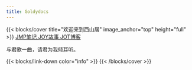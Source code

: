 ```yaml
---
title: Goldydocs
---
```


{{< blocks/cover title="欢迎来到西山居" image_anchor="top" height="full" >}}
<a class="btn btn-lg btn-primary me-3 mb-4" href="/docs/">
  JMP笔记 <i class="fas fa-arrow-alt-circle-right ms-2"></i>
</a>
<a class="btn btn-lg btn-secondary me-3 mb-4" href="/community/">
  JOY故事 <i class="fa fa-coffee ms-2 "></i>
</a>
<a class="btn btn-lg btn-primary me-3 mb-4" href="/blog/">
  JOT博客 <i class="fas fa-arrow-alt-circle-right ms-2"></i>
</a>
<p class="lead mt-5">与君歌一曲，请君为我倾耳听。</p>
{{< blocks/link-down color="info" >}} 
{{< /blocks/cover >}}

<!--
{{% blocks/lead color="primary" %}}
Goldydocs provides a single web UI providing visibility into porridge
temperature, chair size, and bed softness metrics! You can even find out who's
been eating **your** porridge.

(Sadly, Goldydocs isn't a real project, but you can use this site as an example
to create your own real websites with [Docsy](https://docsy.dev))
{{% /blocks/lead %}}

{{% blocks/section color="dark" type="row" %}}
{{% blocks/feature icon="fa-lightbulb" title="New chair metrics!" %}}
The Goldydocs UI now shows chair size metrics by default.
Please follow this space for updates!
{{% /blocks/feature %}}

{{% blocks/feature icon="fab fa-github" title="Contributions welcome!" url="https://github.com/google/docsy-example" %}}
We do a [Pull Request](https://github.com/google/docsy-example/pulls) contributions workflow on **GitHub**. New users are always welcome!
{{% /blocks/feature %}}

{{% blocks/feature icon="fab fa-twitter" title="Follow us on Twitter!" url="https://twitter.com/docsydocs" %}}
For announcement of latest features etc.
{{% /blocks/feature %}}

{{% /blocks/section %}}

{{% blocks/section %}}
This is the second section
{.h1 .text-center}
{{% /blocks/section %}}

{{% blocks/section type="row" %}}

{{% blocks/feature icon="fab fa-app-store-ios" title="Download **from AppStore**" %}}
Get the Goldydocs app!
{{% /blocks/feature %}}

{{% blocks/feature icon="fab fa-github" title="Contributions welcome!"
    url="https://github.com/google/docsy-example" %}}
We do a [Pull Request](https://github.com/google/docsy-example/pulls)
contributions workflow on **GitHub**. New users are always welcome!
{{% /blocks/feature %}}

{{% blocks/feature icon="fab fa-twitter" title="Follow us on Twitter!"
    url="https://twitter.com/GoHugoIO" %}}
For announcement of latest features etc.
{{% /blocks/feature %}}

{{% /blocks/section %}}

{{% blocks/section %}}
This is the another section
{.h1 .text-center}
{{% /blocks/section %}}
-->